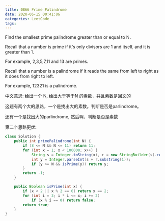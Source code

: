 ```yaml
---
title: 0866 Prime Palindrome
date: 2020-06-15 00:41:06
categories: LeetCode
tags:
---
```


Find the smallest prime palindrome greater than or equal to N.

Recall that a number is prime if it's only divisors are 1 and itself, and it is greater than 1. 

For example, 2,3,5,7,11 and 13 are primes.

Recall that a number is a palindrome if it reads the same from left to right as it does from right to left. 

For example, 12321 is a palindrome.

中文意思:
给出一个 N, 给出大于等于N 的素数，并且素数是回文的

这题有两个大的思路，一个是找出大的素数，判断是否是parlindrome。

还有一个是找出大的parlindrome, 然后啊、判断是否是素数

第二个思路更优:

```java
class Solution {
    public int primePalindrome(int N) {
        if (8 <= N && N <= 11) return 11;
        for (int x = 1; x < 100000; x++) {
            String s = Integer.toString(x), r = new StringBuilder(s).reverse().toString();
            int y = Integer.parseInt(s + r.substring(1));
            if (y >= N && isPrime(y)) return y;
        }
        return -1;
    }

    public Boolean isPrime(int x) {
        if (x < 2 || x % 2 == 0) return x == 2;
        for (int i = 3; i * i <= x; i += 2)
            if (x % i == 0) return false;
        return true;
    }
}
```
